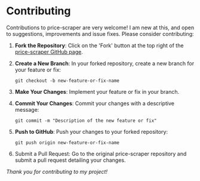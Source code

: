 # Contributing

Contributions to price-scraper are very welcome! I am new at this, and open to suggestions, improvements and issue fixes. Please consider contributing:

1. **Fork the Repository**: Click on the 'Fork' button at the top right of the [price-scraper GitHub page](https://github.com/StickySide/price-scraper/).

2. **Create a New Branch**: In your forked repository, create a new branch for your feature or fix:
 
    ```
   git checkout -b new-feature-or-fix-name
    ```

3. **Make Your Changes**: Implement your feature or fix in your branch.

4. **Commit Your Changes**: Commit your changes with a descriptive message: 
    ```
   git commit -m "Description of the new feature or fix"
    ```

5. **Push to GitHub**: Push your changes to your forked repository:
    ```
   git push origin new-feature-or-fix-name
    ```

6. Submit a Pull Request: Go to the original price-scraper repository and submit a pull request detailing your changes.

_Thank you for contributing to my project!_
